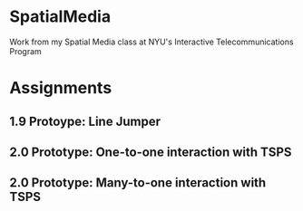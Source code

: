 SpatialMedia
============

Work from my Spatial Media class at NYU's Interactive Telecommunications Program

# Assignments
## 1.9 Protoype: Line Jumper
## 2.0 Prototype: One-to-one interaction with TSPS
## 2.0 Prototype: Many-to-one interaction with TSPS
